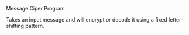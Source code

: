 Message Ciper Program

Takes an input message and will encrypt or decode it using a fixed letter-shifting pattern.